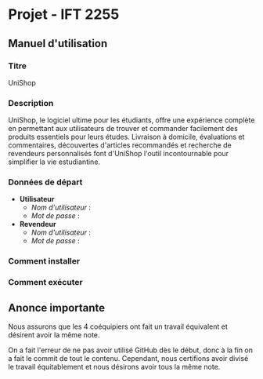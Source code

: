 # Projet - IFT 2255 #

## Manuel d'utilisation ##

### Titre ###
UniShop
  
### Description ###
UniShop, le logiciel ultime pour les étudiants, offre une expérience complète en permettant 
  aux utilisateurs de trouver et commander facilement des produits essentiels pour leurs études. 
  Livraison à domicile, évaluations et commentaires, découvertes d'articles recommandés et recherche
  de revendeurs personnalisés font d'UniShop l'outil incontournable pour simplifier la vie estudiantine.
  
### Données de départ ###
* **Utilisateur**
  * *Nom d'utilisateur* :
  * *Mot de passe* : 
* **Revendeur**
  * *Nom d'utilisateur* :
  * *Mot de passe* : 

### Comment installer ###
  

### Comment exécuter ###
  
  
  
## Anonce importante ##

Nous assurons que les 4 coéquipiers ont fait un travail équivalent et désirent avoir la même note.

On a fait l'erreur de ne pas avoir utilisé GitHub dès le début, donc à la fin on a fait le commit de tout le contenu.
Cependant, nous certifions avoir divisé le travail équitablement et nous désirons avoir tous la même note. 
